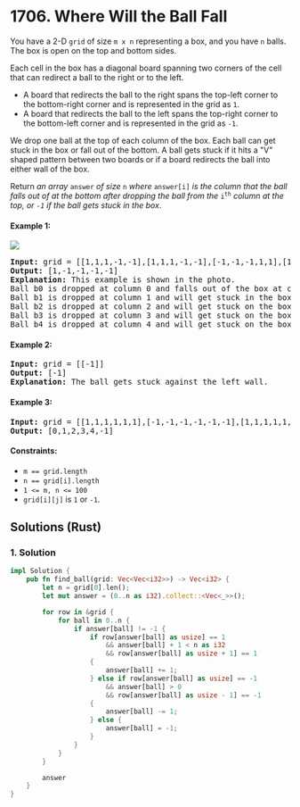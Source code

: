 # 1706. Where Will the Ball Fall
You have a 2-D `grid` of size `m x n` representing a box, and you have `n` balls. The box is open on the top and bottom sides.

Each cell in the box has a diagonal board spanning two corners of the cell that can redirect a ball to the right or to the left.

* A board that redirects the ball to the right spans the top-left corner to the bottom-right corner and is represented in the grid as `1`.
* A board that redirects the ball to the left spans the top-right corner to the bottom-left corner and is represented in the grid as `-1`.

We drop one ball at the top of each column of the box. Each ball can get stuck in the box or fall out of the bottom. A ball gets stuck if it hits a "V" shaped pattern between two boards or if a board redirects the ball into either wall of the box.

Return *an array* `answer` *of size* `n` *where* `answer[i]` *is the column that the ball falls out of at the bottom after dropping the ball from the* <code>i<sup>th</sup></code> *column at the top, or `-1` if the ball gets stuck in the box*.

#### Example 1:
![](https://assets.leetcode.com/uploads/2019/09/26/ball.jpg)
<pre>
<strong>Input:</strong> grid = [[1,1,1,-1,-1],[1,1,1,-1,-1],[-1,-1,-1,1,1],[1,1,1,1,-1],[-1,-1,-1,-1,-1]]
<strong>Output:</strong> [1,-1,-1,-1,-1]
<strong>Explanation:</strong> This example is shown in the photo.
Ball b0 is dropped at column 0 and falls out of the box at column 1.
Ball b1 is dropped at column 1 and will get stuck in the box between column 2 and 3 and row 1.
Ball b2 is dropped at column 2 and will get stuck on the box between column 2 and 3 and row 0.
Ball b3 is dropped at column 3 and will get stuck on the box between column 2 and 3 and row 0.
Ball b4 is dropped at column 4 and will get stuck on the box between column 2 and 3 and row 1.
</pre>

#### Example 2:
<pre>
<strong>Input:</strong> grid = [[-1]]
<strong>Output:</strong> [-1]
<strong>Explanation:</strong> The ball gets stuck against the left wall.
</pre>

#### Example 3:
<pre>
<strong>Input:</strong> grid = [[1,1,1,1,1,1],[-1,-1,-1,-1,-1,-1],[1,1,1,1,1,1],[-1,-1,-1,-1,-1,-1]]
<strong>Output:</strong> [0,1,2,3,4,-1]
</pre>

#### Constraints:
* `m == grid.length`
* `n == grid[i].length`
* `1 <= m, n <= 100`
* `grid[i][j]` is `1` or `-1`.

## Solutions (Rust)

### 1. Solution
```Rust
impl Solution {
    pub fn find_ball(grid: Vec<Vec<i32>>) -> Vec<i32> {
        let n = grid[0].len();
        let mut answer = (0..n as i32).collect::<Vec<_>>();

        for row in &grid {
            for ball in 0..n {
                if answer[ball] != -1 {
                    if row[answer[ball] as usize] == 1
                        && answer[ball] + 1 < n as i32
                        && row[answer[ball] as usize + 1] == 1
                    {
                        answer[ball] += 1;
                    } else if row[answer[ball] as usize] == -1
                        && answer[ball] > 0
                        && row[answer[ball] as usize - 1] == -1
                    {
                        answer[ball] -= 1;
                    } else {
                        answer[ball] = -1;
                    }
                }
            }
        }

        answer
    }
}
```
